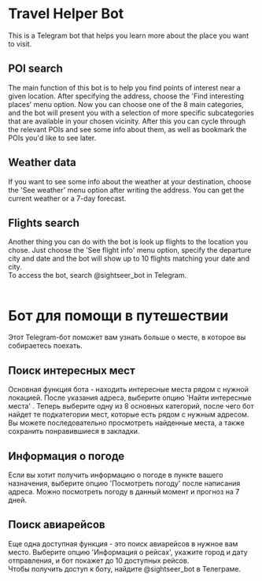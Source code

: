 # Travel Helper Bot <br>
This is a Telegram bot that helps you learn more about the place you want to visit.
## POI search <br>
The main function of this bot is to help you find points of interest near a given location. After
specifying the address, choose the 'Find interesting places' menu option.
Now you can choose one of the 8 main categories, and the bot will present you 
with a selection of more specific subcategories that are available in your chosen vicinity. 
After this you can cycle through the relevant POIs and see some info about them, as well as bookmark
the POIs you'd like to see later.
## Weather data <br>
If you want to see some info about the weather at your destination, choose the 'See weather' menu 
option after writing the address. You can get the current weather or a 7-day forecast.
## Flights search <br>
Another thing you can do with the bot is look up flights to the location you chose. Just choose the
'See flight info' menu option, specify the departure city and date and the bot will show up to 10 
flights matching your date and city.
<br>
To access the bot, search @sightseer_bot in Telegram.
<br><br>
# Бот для помощи в путешествии <br>
Этот Telegram-бот поможет вам узнать больше о месте, в которое вы собираетесь поехать.
## Поиск интересных мест <br>
Основная функция бота - находить интересные места рядом с нужной локацией. После указания адреса, 
выберите опцию 'Найти интересные места' . Теперь выберите одну из 8 основных категорий, после чего 
бот найдет те подкатегории мест, которые есть рядом с нужным адресом. Вы можете последовательно просмотреть
найденные места, а также сохранить понравившиеся в закладки. 
## Информация о погоде <br>
Если вы хотит получить информацию о погоде в пункте вашего назначения, выберите опцию 'Посмотреть погоду'
после написания адреса. Можно посмотреть погоду в данный момент и прогноз на 7 дней.
## Поиск авиарейсов <br>
Еще одна доступная функция - это поиск авиарейсов в нужное вам место. Выберите опцию 'Информация о рейсах',
укажите город и дату отправления, и бот покажет до 10 доступных рейсов.
<br>
Чтобы получить доступ к боту, найдите @sightseer_bot в Телеграме.